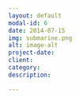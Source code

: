 ```yaml
---
layout: default
modal-id: 6
date: 2014-07-15
img: submarine.png
alt: image-alt
project-date: 
client: 
category: 
description: 

---
```


